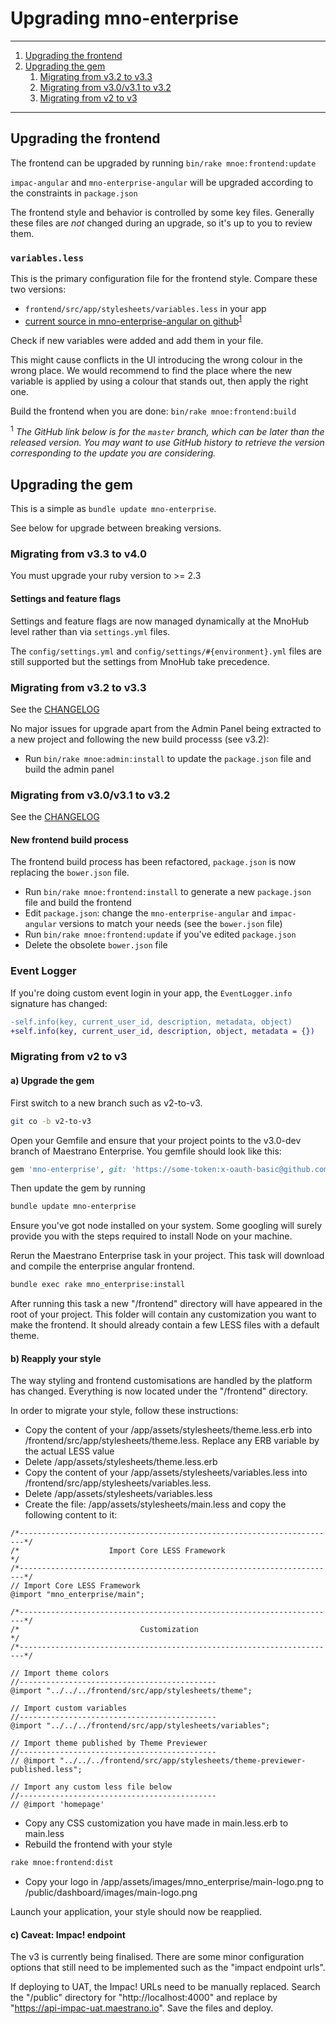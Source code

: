 # Upgrading mno-enterprise

- - -

1. [Upgrading the frontend](#upgrading-the-frontend)
1. [Upgrading the gem](#upgrading-the-gem)
    1. [Migrating from v3.2 to v3.3](#migrating-from-v32-to-v33)
    1. [Migrating from v3.0/v3.1 to v3.2](#migrating-from-v30v31-to-v32)
    1. [Migrating from v2 to v3](#migrating-from-v2-to-v3)

- - -

## Upgrading the frontend

The frontend can be upgraded by running `bin/rake mnoe:frontend:update`

`impac-angular` and `mno-enterprise-angular` will be upgraded according to the constraints in `package.json`

The frontend style and behavior is controlled by some key files. Generally these files are _not_ changed during
 an upgrade, so it's up to you to review them.

### `variables.less`

This is the primary configuration file for the frontend style. Compare these two versions:
* `frontend/src/app/stylesheets/variables.less` in your app
* [current source in mno-enterprise-angular on github](https://github.com/maestrano/mno-enterprise-angular/blob/master/src/app/stylesheets/variables.less)<sup>[1](#footnote1)</sup>

Check if new variables were added and add them in your file.

This might cause conflicts in the UI introducing the wrong colour in the wrong place.
We would recommend to find the place where the new variable is applied by using a colour that stands out, then apply the right one.

Build the frontend when you are done: `bin/rake mnoe:frontend:build`

<a name="footnote1"><sup>1</sup></a> _The GitHub link below is for the `master` branch, which can be later than the released version._
_You may want to use GitHub history to retrieve the version corresponding to the update you are considering._

## Upgrading the gem

This is a simple as `bundle update mno-enterprise`.

See below for upgrade between breaking versions.

### Migrating from v3.3 to v4.0

You must upgrade your ruby version to >= 2.3

#### Settings and feature flags

Settings and feature flags are now managed dynamically at the MnoHub level rather than via `settings.yml` files.

The `config/settings.yml` and `config/settings/#{environment}.yml` files are still supported but the settings from MnoHub take precedence.


### Migrating from v3.2 to v3.3

See the [CHANGELOG](CHANGELOG.md#v3.3.0)

No major issues for upgrade apart from the Admin Panel being extracted to a new project and following the new build processs (see v3.2):

- Run `bin/rake mnoe:admin:install` to update the `package.json` file and build the admin panel

### Migrating from v3.0/v3.1 to v3.2

See the [CHANGELOG](CHANGELOG.md#v3.2.0)

#### New frontend build process

The frontend build process has been refactored, `package.json` is now replacing the `bower.json` file.

- Run `bin/rake mnoe:frontend:install` to generate a new `package.json` file and build the frontend
- Edit `package.json`: change the `mno-enterprise-angular` and `impac-angular` versions to match your needs (see the `bower.json` file)
- Run `bin/rake mnoe:frontend:update` if you've edited `package.json`
- Delete the obsolete `bower.json` file

### Event Logger

If you're doing custom event login in your app, the `EventLogger.info` signature has changed:
```diff
-self.info(key, current_user_id, description, metadata, object)
+self.info(key, current_user_id, description, object, metadata = {})
```

### Migrating from v2 to v3

#### a) Upgrade the gem
First switch to a new branch such as v2-to-v3.
```bash
git co -b v2-to-v3
```

Open your Gemfile and ensure that your project points to the v3.0-dev branch of Maestrano Enterprise. You gemfile should look like this:
```ruby
gem 'mno-enterprise', git: 'https://some-token:x-oauth-basic@github.com/alachaum/mno-enterprise.git', branch: 'v3.0-dev'
```

Then update the gem by running
```bash
bundle update mno-enterprise
```

Ensure you've got node installed on your system. Some googling will surely provide you with the steps required to install Node on your machine.

Rerun the Maestrano Enterprise task in your project. This task will download and compile the enterprise angular frontend.
```bash
bundle exec rake mno_enterprise:install
```

After running this task a new "/frontend" directory will have appeared in the root of your project. This folder will contain any customization you want to make the frontend. It should already contain a few LESS files with a default theme.

#### b) Reapply your style

The way styling and frontend customisations are handled by the platform has changed. Everything is now located under the "/frontend" directory.

In order to migrate your style, follow these instructions:

- Copy the content of your /app/assets/stylesheets/theme.less.erb into /frontend/src/app/stylesheets/theme.less. Replace any ERB variable by the actual LESS value
- Delete /app/assets/stylesheets/theme.less.erb
- Copy the content of your /app/assets/stylesheets/variables.less into /frontend/src/app/stylesheets/variables.less.
- Delete /app/assets/stylesheets/variables.less
- Create the file: /app/assets/stylesheets/main.less and copy the following content to it:
```less
/*-----------------------------------------------------------------------*/
/*                    Import Core LESS Framework                         */
/*-----------------------------------------------------------------------*/
// Import Core LESS Framework
@import "mno_enterprise/main";

/*-----------------------------------------------------------------------*/
/*                           Customization                               */
/*-----------------------------------------------------------------------*/

// Import theme colors
//--------------------------------------------
@import "../../../frontend/src/app/stylesheets/theme";

// Import custom variables
//--------------------------------------------
@import "../../../frontend/src/app/stylesheets/variables";

// Import theme published by Theme Previewer
//--------------------------------------------
// @import "../../../frontend/src/app/stylesheets/theme-previewer-published.less";

// Import any custom less file below
//--------------------------------------------
// @import 'homepage'
```
- Copy any CSS customization you have made in main.less.erb to main.less
- Rebuild the frontend with your style
```bash
rake mnoe:frontend:dist
```
- Copy your logo in /app/assets/images/mno_enterprise/main-logo.png to /public/dashboard/images/main-logo.png

Launch your application, your style should now be reapplied.

#### c) Caveat: Impac! endpoint

The v3 is currently being finalised. There are some minor configuration options that still need to be implemented such as the "impact endpoint urls".

If deploying to UAT, the Impac! URLs need to be manually replaced. Search the "/public" directory for "http://localhost:4000" and replace by "https://api-impac-uat.maestrano.io". Save the files and deploy.
